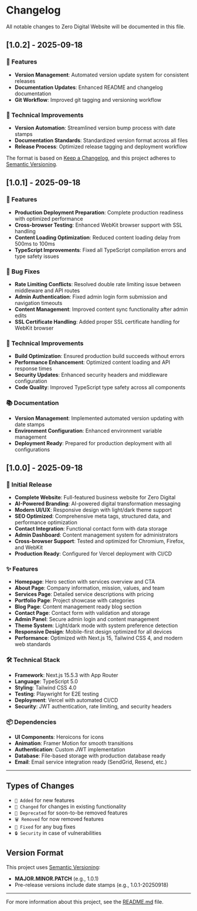 # Changelog

All notable changes to Zero Digital Website will be documented in this file.

## [1.0.2] - 2025-09-18

### 🚀 Features
- **Version Management**: Automated version update system for consistent releases
- **Documentation Updates**: Enhanced README and changelog documentation
- **Git Workflow**: Improved git tagging and versioning workflow

### 🔧 Technical Improvements
- **Version Automation**: Streamlined version bump process with date stamps
- **Documentation Standards**: Standardized version format across all files
- **Release Process**: Optimized release tagging and deployment workflow

The format is based on [Keep a Changelog](https://keepachangelog.com/en/1.0.0/),
and this project adheres to [Semantic Versioning](https://semver.org/spec/v2.0.0.html).

## [1.0.1] - 2025-09-18

### 🚀 Features
- **Production Deployment Preparation**: Complete production readiness with optimized performance
- **Cross-browser Testing**: Enhanced WebKit browser support with SSL handling
- **Content Loading Optimization**: Reduced content loading delay from 500ms to 100ms
- **TypeScript Improvements**: Fixed all TypeScript compilation errors and type safety issues

### 🐛 Bug Fixes
- **Rate Limiting Conflicts**: Resolved double rate limiting issue between middleware and API routes
- **Admin Authentication**: Fixed admin login form submission and navigation timeouts
- **Content Management**: Improved content sync functionality after admin edits
- **SSL Certificate Handling**: Added proper SSL certificate handling for WebKit browser

### 🔧 Technical Improvements
- **Build Optimization**: Ensured production build succeeds without errors
- **Performance Enhancement**: Optimized content loading and API response times
- **Security Updates**: Enhanced security headers and middleware configuration
- **Code Quality**: Improved TypeScript type safety across all components

### 📚 Documentation
- **Version Management**: Implemented automated version updating with date stamps
- **Environment Configuration**: Enhanced environment variable management
- **Deployment Ready**: Prepared for production deployment with all configurations

## [1.0.0] - 2025-09-18

### 🎉 Initial Release
- **Complete Website**: Full-featured business website for Zero Digital
- **AI-Powered Branding**: AI-powered digital transformation messaging
- **Modern UI/UX**: Responsive design with light/dark theme support
- **SEO Optimized**: Comprehensive meta tags, structured data, and performance optimization
- **Contact Integration**: Functional contact form with data storage
- **Admin Dashboard**: Content management system for administrators
- **Cross-browser Support**: Tested and optimized for Chromium, Firefox, and WebKit
- **Production Ready**: Configured for Vercel deployment with CI/CD

### ✨ Features
- **Homepage**: Hero section with services overview and CTA
- **About Page**: Company information, mission, values, and team
- **Services Page**: Detailed service descriptions with pricing
- **Portfolio Page**: Project showcase with categories
- **Blog Page**: Content management ready blog section
- **Contact Page**: Contact form with validation and storage
- **Admin Panel**: Secure admin login and content management
- **Theme System**: Light/dark mode with system preference detection
- **Responsive Design**: Mobile-first design optimized for all devices
- **Performance**: Optimized with Next.js 15, Tailwind CSS 4, and modern web standards

### 🛠️ Technical Stack
- **Framework**: Next.js 15.5.3 with App Router
- **Language**: TypeScript 5.0
- **Styling**: Tailwind CSS 4.0
- **Testing**: Playwright for E2E testing
- **Deployment**: Vercel with automated CI/CD
- **Security**: JWT authentication, rate limiting, and security headers

### 📦 Dependencies
- **UI Components**: Heroicons for icons
- **Animation**: Framer Motion for smooth transitions
- **Authentication**: Custom JWT implementation
- **Database**: File-based storage with production database ready
- **Email**: Email service integration ready (SendGrid, Resend, etc.)

---

## Types of Changes
- `🎉 Added` for new features
- `🐛 Changed` for changes in existing functionality
- `🚀 Deprecated` for soon-to-be removed features
- `🗑️ Removed` for now removed features
- `🐛 Fixed` for any bug fixes
- `🔒 Security` in case of vulnerabilities

## Version Format
This project uses [Semantic Versioning](https://semver.org/):
- **MAJOR.MINOR.PATCH** (e.g., 1.0.1)
- Pre-release versions include date stamps (e.g., 1.0.1-20250918)

---

For more information about this project, see the [README.md](README.md) file.
